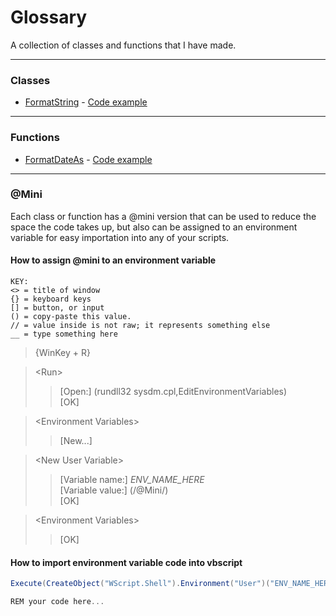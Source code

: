 # Glossary
A collection of classes and functions that I have made.

---
### Classes
- [FormatString](./FormatString.vbs) - [Code example](./FormatString.use.vbs)

---
### Functions
- [FormatDateAs](./FormatDateAs.vbs) - [Code example](./FormatDateAs.use.vbs)

---
### @Mini
Each class or function has a @mini version that can be used to reduce the space the code takes up, but also can be assigned to an environment variable for easy importation into any of your scripts.
#### How to assign @mini to an environment variable
```
KEY:
<> = title of window
{} = keyboard keys
[] = button, or input
() = copy-paste this value.
// = value inside is not raw; it represents something else
__ = type something here
```

> {WinKey + R}  

> \<Run>  
>> [Open:] (rundll32 sysdm.cpl,EditEnvironmentVariables)   
>> [OK]  

> \<Environment Variables>  
>> [New...]  

> \<New User Variable>  
>> [Variable name:] _ENV_NAME_HERE_  
>> [Variable value:] (/@Mini/)  
>> [OK]   

> \<Environment Variables>  
>> [OK]  

#### How to import environment variable code into vbscript
```CS
Execute(CreateObject("WScript.Shell").Environment("User")("ENV_NAME_HERE"))

REM your code here...
```
